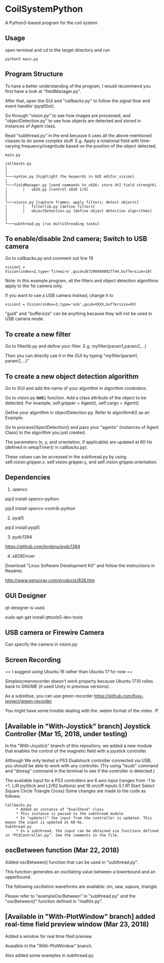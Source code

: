 # CoilSystemPython

A Python3-based program for the coil system

## Usage

open terminal and cd to the target directory and run

```
python3 main.py
```

## Program Structure
To have a better understanding of the program, I would recommend you first have a look at "fieldManager.py".

After that, open the GUI and "callbacks.py" to follow the signal flow and event handler (pyqtSlot).

Go through "vision.py" to see how images are processed, and "objectDetection.py" to see how objects are detected and stored in instances of Agent class.

Read "subthread.py" in the end because it uses all the above-mentioned classes to do some complex stuff. E.g. Apply a rotational field with time-varying frequency/magnitude based on the position of the object detected.

```
main.py

callbacks.py
│
│   
└───syntax.py [highlight the keywords in GUI editor_vision]
|
└───fieldManager.py [send commands to s826; store XYZ field strength]
│   	|   s826.py [control s826 I/O]
│  
│
└───visoin.py [capture frames; apply filters; detect objects]
│       │   filterlib.py [define filters]
│       │   objectDetection.py [define object detection algorithms]
│
│
└───subthread.py [run multithreading tasks]

```
## To enable/disable 2nd camera; Switch to USB camera

Go to callbacks.py and comment out line 19 

```
vision2 = Vision(index=2,type='firewire',guid=2672909588927744,buffersize=10)
```
Note: In this example program, all the filters and object detection algorithms apply to the 1st camera only.

If you want to use a USB camera instead, change it to 

```
vision2 = Vision(index=2,type='usb',guid=XXXX,buffersize=XX)
```

"guid" and "buffersize" can be anything because they will not be used in USB camera mode.

## To create a new filter

Go to filterlib.py and define your filter. E.g. myfilter(param1,param2,...)

Then you can directly use it in the GUI by typing "myfilter(param1, param2,...)"

## To create a new object detection algorithm

Go to GUI and add the name of your algorithm in algorithm combobox.

Go to vision.py __init__() function. Add a class attribute of the object to be detected. For example, self.gripper = Agent(), self.cargo = Agent()

Define your algorithm in objectDetection.py. Refer to algorithmA() as an Example.

Go to processObjectDetection() and pass your "agents" (instances of Agent Class) to the algorithm you just created.

The parameters (x, y, and orientation, if applicable) are updated at 60 Hz (defined in setupTimer() in callbacks.py).

These values can be accessed in the subthread.py by using self.vision.gripper.x, self.vision.gripper.y, and self.vision.gripper.orientation.

## Dependencies

1. opencv

pip3 install opencv-python

pip3 install opencv-contrib-python

2. pyqt5

pip3 install pyqt5

3. pydc1394

https://github.com/jordens/pydc1394

4. s826Driver

Download "Linux Software Development Kit" and follow the instructions in Readme.

http://www.sensoray.com/products/826.htm

## GUI Designer

qt-designer is used.

sudo apt-get install qttools5-dev-tools

## USB camera or Firewire Camera

Can specify the camera in vision.py

## Screen Recording

 == I suggest using Ubuntu 16 rather than Ubuntu 17 for now ==

Simplescreenrecorder doesn't work property because Ubuntu 17.10 rolles back to GNOME (it used Unity in previous versions).

As a substitue, you can use green-recorder https://github.com/foss-project/green-recorder

You might have some trouble dealing with the .webm format of the video. :P

## [Available in "With-Joystick" branch] Joystick Controller (Mar 15, 2018, under testing)

In the "With-Joystick" branch of this repository, we added a new module that enables the control of the magnetic field with a joystick controller. 

Although We only tested a PS3 Dualshock controller connected via USB, you should be able to work with any controller. (Try using "lsusb" command and "dmesg" command in the terminal to see if the controller is detected.) 

The available input for a PS3 controllers are 6 axis input (ranges from -1 to +1. L/R joyStick and L2/R2 buttons) and 16 on/off inputs (L1 R1 Start Select Square Circle Triangle Cross) Some changes are made to the code as follows:
```
Callbacks.py 
     * Added an instance of "DualShock" class
     * This instance is passed to the subthread module
     * In "update()" the input from the controller is updated. This means the input is updated at 60 Hz.
Subthread.py
     * In a subthread, the input can be obtained via functions defined in "PS3Controller.py". See the comments in the file.
```

## oscBetween function (Mar 22, 2018)

Added oscBetween() function that can be used in "subthread.py".

This function generates an oscillating value between a lowerbound and an upperbound.

The following oscillation waveforms are available: sin, saw, sqaure, triangle.

Please refer to "exampleOscBetween" in "subthread.py" and the "oscBetween()" function defined in "mathfx.py".

## [Available in "With-PlotWindow" branch] added real-time field preview window (Mar 23, 2018)

Added a window for real time filed preview.

Avaialble in the "With-PlotWindow" branch.

Also added some examples in subthread.py.
